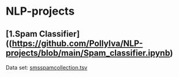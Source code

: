 # NLP-projects

## [1.Spam Classifier]((https://github.com/PollyIva/NLP-projects/blob/main/Spam_classifier.ipynb)
Data set: [smsspamcollection.tsv](https://github.com/PollyIva/NLP-projects/blob/main/smsspamcollection.tsv)
